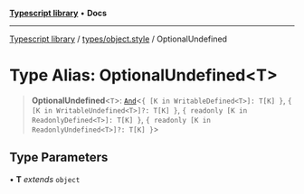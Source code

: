 [**Typescript library**](../../../index.md) • **Docs**

***

[Typescript library](../../../modules.md) / [types/object.style](../index.md) / OptionalUndefined

# Type Alias: OptionalUndefined\<T\>

> **OptionalUndefined**\<`T`\>: [`And`](../../core/type-aliases/And.md)\<`{ [K in WritableDefined<T>]: T[K] }`, `{ [K in WritableUndefined<T>]?: T[K] }`, `{ readonly [K in ReadonlyDefined<T>]: T[K] }`, `{ readonly [K in ReadonlyUndefined<T>]?: T[K] }`\>

## Type Parameters

• **T** *extends* `object`
